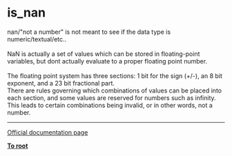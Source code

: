 # is_nan



nan/"not a number" is not meant to see if the data type is numeric/textual/etc..<br><br>NaN is actually a set of values which can be stored in floating-point variables, but dont actually evaluate to a proper floating point number.<br><br>The floating point system has three sections: 1 bit for the sign (+/-), an 8 bit exponent, and a 23 bit fractional part.<br>There are rules governing which combinations of values can be placed into each section, and some values are reserved for numbers such as infinity. This leads to certain combinations being invalid, or in other words, not a number.  

---

[Official documentation page](https://www.php.net/manual/en/function.is-nan.php)

**[To root](/README.md)**